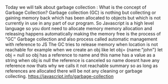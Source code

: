 Today we will talk about garbage collection : 
What is the concept of Garbage Collection?
Garbage collection (GC) is nothing but collecting or gaining memory back which has been allocated to objects
but which is not currently in use in any part of our program.
So Javascript is a high level language so  you dont need to allocate memory 
memory allocation and releasing happens automatically 
making the memory free is the process of "GC" Garbage collection and also process called automatic management with reference to JS 
The GC tries to release memory when location is not reachable 
for example when we create an obj like
let obj= {name:"john"}
let obj = null
so obj has a reference  to name and this name has a value as a string 
when obj is null the reference is canceled so name doesnt have any reference now thats why we calls it not reachable
summary so as long as references are allocated there will be not  any cleaning or garbage collecting.
https://javascript.info/garbage-collection
